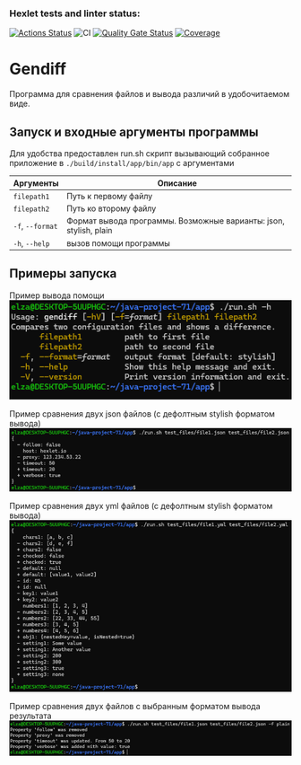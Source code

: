 ### Hexlet tests and linter status:

[![Actions Status](https://github.com/ElsaAkhmatyanova/java-project-71/actions/workflows/hexlet-check.yml/badge.svg)](https://github.com/ElsaAkhmatyanova/java-project-71/actions)
![CI](https://github.com/ElsaAkhmatyanova/java-project-71/actions/workflows/ci.yml/badge.svg)
[![Quality Gate Status](https://sonarcloud.io/api/project_badges/measure?project=ElsaAkhmatyanova_java-project-71&metric=alert_status)](https://sonarcloud.io/summary/new_code?id=ElsaAkhmatyanova_java-project-71)
[![Coverage](https://sonarcloud.io/api/project_badges/measure?project=ElsaAkhmatyanova_java-project-71&metric=coverage)](https://sonarcloud.io/summary/new_code?id=ElsaAkhmatyanova_java-project-71)

# Gendiff

Программа для сравнения файлов и вывода различий в удобочитаемом виде.

## Запуск и входные аргументы программы

Для удобства предоставлен run.sh скрипт вызывающий собранное приложение в `./build/install/app/bin/app` с аргументами

| Аргументы        | Описание                                                          |
|------------------|-------------------------------------------------------------------|
| `filepath1`      | Путь к первому файлу                                              |
| `filepath2`      | Путь ко второму файлу                                             |
| `-f`, `--format` | Формат вывода программы. Возможные варианты: json, stylish, plain |
| `-h`, `--help`   | вызов помощи программы                                            |

## Примеры запуска

Пример вывода помощи
![help_example.png](images/help_example.png)

Пример сравнения двух json файлов (с дефолтным stylish форматом вывода)
![compare_two_json_files_default_stylish.png](images/compare_two_json_files_default_stylish.png)

Пример сравнения двух yml файлов (с дефолтным stylish форматом вывода)
![compare_two_yml_files_default_stylish.png](images/compare_two_yml_files_default_stylish.png)

Пример сравнения двух файлов с выбранным форматом вывода результата
![compare_two_json_files_plain.png](images/compare_two_json_files_plain.png)

